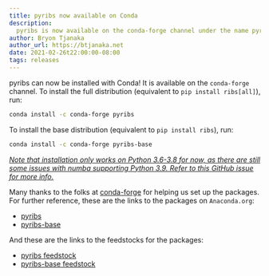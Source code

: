 ```yaml
---
title: pyribs now available on Conda
description:
  pyribs is now available on the conda-forge channel under the name pyribs.
author: Bryon Tjanaka
author_url: https://btjanaka.net
date: 2021-02-26t22:00:00-08:00
tags: releases
---
```


pyribs can now be installed with Conda! It is available on the `conda-forge`
channel. To install the full distribution (equivalent to
`pip install ribs[all]`), run:

```bash
conda install -c conda-forge pyribs
```

To install the base distribution (equivalent to `pip install ribs`), run:

```bash
conda install -c conda-forge pyribs-base
```

<u>_Note that installation only works on Python 3.6-3.8 for now, as there are
still some issues with numba supporting Python 3.9. Refer to this
[GitHub issue](https://github.com/icaros-usc/pyribs/issues/64) for more
info._</u>

Many thanks to the folks at [conda-forge](https://conda-forge.org) for helping
us set up the packages. For further reference, these are the links to the
packages on `Anaconda.org`:

- [pyribs](https://anaconda.org/conda-forge/pyribs)
- [pyribs-base](https://anaconda.org/conda-forge/pyribs-base)

And these are the links to the feedstocks for the packages:

- [pyribs feedstock](https://github.com/conda-forge/pyribs-feedstock)
- [pyribs-base feedstock](https://github.com/conda-forge/pyribs-base-feedstock)

